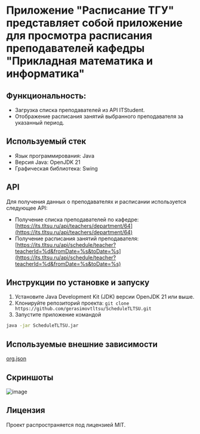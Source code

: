 # Приложение "Расписание ТГУ" представляет собой приложение для просмотра расписания преподавателей кафедры "Прикладная математика и информатика"

## Функциональность:
- Загрузка списка преподавателей из API ITStudent.
- Отображение расписания занятий выбранного преподавателя за указанный период.

## Используемый стек

- Язык программирования: Java
- Версия Java: OpenJDK 21
- Графическая библиотека: Swing

## API

Для получения данных о преподавателях и расписании используется следующее API:

- Получение списка преподавателей по кафедре: [https://its.tltsu.ru/api/teachers/department/64](https://its.tltsu.ru/api/teachers/department/64)
- Получение расписания занятий преподавателя: [https://its.tltsu.ru/api/schedule/teacher?teacherId=%d&fromDate=%s&toDate=%s](https://its.tltsu.ru/api/schedule/teacher?teacherId=%d&fromDate=%s&toDate=%s)

## Инструкции по установке и запуску

1. Установите Java Development Kit (JDK) версии OpenJDK 21 или выше.
2. Клонируйте репозиторий проекта: `git clone https://github.com/gerasimovtltsu/ScheduleTLTSU.git`
3. Запустите приложение командой
```cmd
java -jar ScheduleTLTSU.jar
```

## Используемые внешние зависимости
[org.json](http://stleary.github.io/JSON-java/index.html)

## Скриншоты
![image](https://github.com/gerasimovtltsu/ScheduleTLTSU/assets/82588219/7e15c027-0249-4ef3-93b2-b74acdc35f4b)


## Лицензия

Проект распространяется под лицензией MIT.
